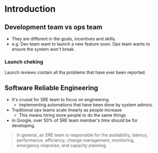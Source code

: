 Introduction
===========


## Development team vs ops team
- They are different in the goals, incentives and skills.
- e.g. Dev team want to launch a new feature soon. Ops team wants to ensure the system won't break.

### Launch cheking
Launch reviews contain all tha problems that have ever been reported.


## Software Reliable Engineering

- It's crusial for SRE team to focus on engineering.
  - implementing automations that have been done by system admins.
- Traditional ops teams scale linearly as people increase
  - This means hiring more people to do the same things
- In Google, over 50% of SRE team member's time should be for developing.

> In general, an SRE team is responsible for the availability, latency, performance, efficiency, change management, monitoring, emergency response, and capacity planning
